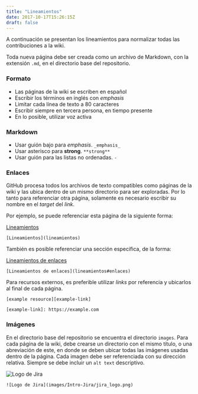 ```yaml
---
title: "Lineamientos"
date: 2017-10-17T15:26:15Z
draft: false
---
```

A continuación se presentan los lineamientos para normalizar todas las
contribuciones a la wiki.

Toda nueva página debe ser creada como un archivo de Markdown, con la extensión `.md`,
en el directorio base del repositorio.

### Formato
- Las páginas de la wiki se escriben en español
- Escribir los términos en inglés con _emphasis_
- Limitar cada línea de texto a 80 caracteres
- Escribir siempre en tercera persona, en tiempo presente
- En lo posible, utilizar voz activa

### Markdown
- Usar guión bajo para _emphasis_. `_emphasis_`
- Usar asterisco para **strong**. `**strong**`
- Usar guión para las listas no ordenadas. `-`

### Enlaces
GitHub procesa todos los archivos de texto compatibles como páginas de la wiki y
las ubica dentro de un mismo directorio para ser exploradas. Por lo tanto para
referenciar otra página, solamente es necesario escribir su nombre en el _target_
del _link_.

Por ejemplo, se puede referenciar esta página de la siguiente forma:

[Lineamientos](lineamientos)
```
[Lineamientos](lineamientos)
```

También es posible referenciar una sección específica, de la forma:

[Lineamientos de enlaces](lineamientos#enlaces)
```
[Lineamientos de enlaces](lineamientos#enlaces)
```

Para recursos externos, es preferible utilizar _links_ por referencia y ubicarlos
al final de cada página.

```
[example resource][example-link]

[example-link]: https://example.com
```

### Imágenes
En el directorio base del repositorio se encuentra el directorio `images`.
Para cada página de la wiki, debe crearse un directorio con el mismo título, o una
abreviación de este, en donde se deben ubicar todas las imágenes usadas dentro
de la página.
Cada imagen debe ser referenciada con su dirección relativa.
Siempre se debe incluir un `alt text` descriptivo.

![Logo de Jira](images/Intro-Jira/jira_logo.png)
```
![Logo de Jira](images/Intro-Jira/jira_logo.png)
```
